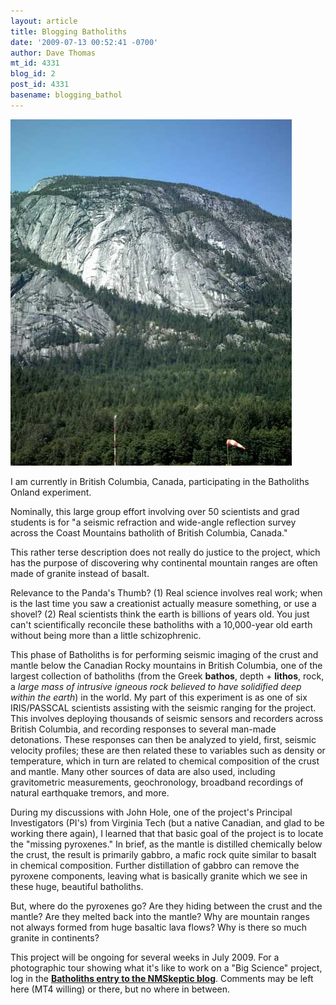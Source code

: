 ```yaml
---
layout: article
title: Blogging Batholiths
date: '2009-07-13 00:52:41 -0700'
author: Dave Thomas
mt_id: 4331
blog_id: 2
post_id: 4331
basename: blogging_bathol
---
```

<img src="/uploads/2009/batholith.jpg" alt="" width="450" height="554" />

I am currently in British Columbia, Canada, participating in the Batholiths Onland experiment.

Nominally, this large group effort involving over 50 scientists and grad students is for "a seismic refraction and wide-angle reflection survey across the Coast Mountains batholith of British Columbia, Canada."

This rather terse description does not really do justice to the project, which has the purpose of discovering why continental mountain ranges are often made of granite instead of basalt. 

Relevance to the Panda's Thumb? (1) Real science involves real work; when is the last time you saw a creationist actually measure something, or use a shovel? (2) Real scientists think the earth is billions of years old. You just can't scientifically reconcile these batholiths with a 10,000-year old earth without being more than a little schizophrenic.

This phase of Batholiths is for performing seismic imaging of the crust and mantle below the Canadian Rocky mountains in British Columbia, one of the largest collection of batholiths (from the Greek **bathos**, depth + **lithos**, rock, a _large mass of intrusive igneous rock believed to have solidified deep within the earth_) in the world. My part of this experiment is as one of six IRIS/PASSCAL scientists assisting with the seismic ranging for the project. This involves deploying thousands of seismic sensors and recorders across British Columbia, and recording responses to several man-made detonations. These responses can then be analyzed to yield, first, seismic velocity profiles; these are then related these to variables such as density or temperature, which in turn are related to chemical composition of the crust and mantle. Many other sources of data are also used, including gravitometric measurements, geochronology, broadband recordings of natural earthquake tremors, and more.

During my discussions with John Hole, one of the project's Principal Investigators (PI's) from Virginia Tech (but a native Canadian, and glad to be working there again), I learned that that basic goal of the project is to locate the "missing pyroxenes." In brief, as the mantle is distilled chemically below the crust, the result is primarily gabbro, a mafic rock quite similar to basalt in chemical composition. Further distillation of gabbro can remove the pyroxene components, leaving what is basically granite which we see in these huge, beautiful batholiths.

But, where do the pyroxenes go? Are they hiding between the crust and the mantle? Are they melted back into the mantle? Why are mountain ranges not always formed from huge basaltic lava flows? Why is there so much granite in continents?

This project will be ongoing for several weeks in July 2009. For a photographic tour showing what it's like to work on a "Big Science" project, log in the [**Batholiths entry to the NMSkeptic blog**](http://nmskeptic.blogspot.com/2009/07/blogging-batholiths.html). Comments may be left here (MT4 willing) or there, but no where in between.
